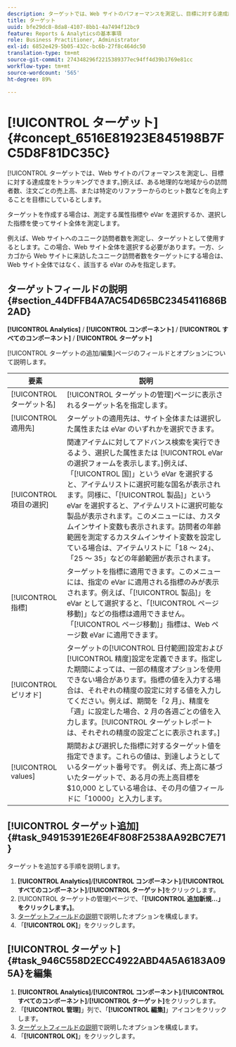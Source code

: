 ```yaml
---
description: ターゲットでは、Web サイトのパフォーマンスを測定し、目標に対する達成度をトラッキングできます。例えば、ある地理的な地域からの訪問者数、注文ごとの売上高、または特定のリファラーからのヒット数などを向上することを目標にしているとします。
title: ターゲット
uuid: bfe29dc8-8da8-4107-8bb1-4a7494f12bc9
feature: Reports & Analyticsの基本事項
role: Business Practitioner, Administrator
exl-id: 6852e429-5b05-432c-bc6b-27f8c464dc50
translation-type: tm+mt
source-git-commit: 274348296f2215389377ec94ff4d39b1769e81cc
workflow-type: tm+mt
source-wordcount: '565'
ht-degree: 89%

---
```


# [!UICONTROL ターゲット] {#concept_6516E81923E845198B7FC5D8F81DC35C}

[!UICONTROL ターゲットでは、Web サイトのパフォーマンスを測定し、目標に対する達成度をトラッキングできます。]例えば、ある地理的な地域からの訪問者数、注文ごとの売上高、または特定のリファラーからのヒット数などを向上することを目標にしているとします。

ターゲットを作成する場合は、測定する属性指標や eVar を選択するか、選択した指標を使ってサイト全体を測定します。

例えば、Web サイトへのユニーク訪問者数を測定し、ターゲットとして使用するとします。この場合、Web サイト全体を選択する必要があります。一方、シカゴから Web サイトに来訪したユニーク訪問者数をターゲットにする場合は、Web サイト全体ではなく、該当する eVar のみを指定します。

## ターゲットフィールドの説明 {#section_44DFFB4A7AC54D65BC2345411686B2AD}

**[!UICONTROL Analytics]** / **[!UICONTROL コンポーネント]** / **[!UICONTROL すべてのコンポーネント]** / **[!UICONTROL ターゲット]**

[!UICONTROL ターゲットの追加/編集]ページのフィールドとオプションについて説明します。

| 要素 | 説明 |
| --- | --- |
| [!UICONTROL ターゲット名] | [!UICONTROL ターゲットの管理]ページに表示されるターゲット名を指定します。 |
| [!UICONTROL 適用先] | ターゲットの適用先は、サイト全体または選択した属性または eVar のいずれかを選択できます。 |
| [!UICONTROL 項目の選択] | 関連アイテムに対してアドバンス検索を実行できるよう、選択した属性または [!UICONTROL eVar の選択フォームを表示します。]‎例えば、「[!UICONTROL 国]」という eVar を選択すると、アイテムリストに選択可能な国名が表示されます。同様に、「[!UICONTROL 製品]」という eVar を選択すると、アイテムリストに選択可能な製品が表示されます。このメニューには、カスタムインサイト変数も表示されます。訪問者の年齢範囲を測定するカスタムインサイト変数を設定している場合は、アイテムリストに「18 ～ 24」、「25 ～ 35」などの年齢範囲が表示されます。 |
| [!UICONTROL 指標] | ターゲットを指標に適用できます。このメニューには、指定の eVar に適用される指標のみが表示されます。例えば、「[!UICONTROL 製品]」を eVar として選択すると、「[!UICONTROL ページ移動]」などの指標は適用できません。「[!UICONTROL ページ移動]」指標は、Web ページ数 eVar に適用できます。 |
| [!UICONTROL ピリオド] | ターゲットの[!UICONTROL 日付範囲]設定および[!UICONTROL 精度]設定を定義できます。指定した期間によっては、一部の精度オプションを使用できない場合があります。指標の値を入力する場合は、それぞれの精度の設定に対する値を入力してください。例えば、期間を「2 月」、精度を「週」に設定した場合、2 月の各週ごとの値を入力します。[!UICONTROL ターゲットレポートは、それぞれの精度の設定ごとに表示されます。] |
| [!UICONTROL values] | 期間および選択した指標に対するターゲット値を指定できます。これらの値は、到達しようとしているターゲット番号です。 例えば、売上高に基づいたターゲットで、ある月の売上高目標を $10,000 としている場合は、その月の値フィールドに「10000」と入力します。 |

## [!UICONTROL ターゲット追加] {#task_94915391E26E4F808F2538AA92BC7E71}

ターゲットを追加する手順を説明します。

1. **[!UICONTROL Analytics]**/**[!UICONTROL コンポーネント]**/**[!UICONTROL すべてのコンポーネント]**/**[!UICONTROL ターゲット]**&#x200B;をクリックします。
1. [!UICONTROL ターゲットの管理]ページで、「**[!UICONTROL 追加新規…」をクリックします。]**。
1. [ターゲットフィールドの説明](/help/analyze/reports-analytics/targets.md#section_44DFFB4A7AC54D65BC2345411686B2AD)で説明したオプションを構成します。
1. 「**[!UICONTROL OK]**」をクリックします。

## [!UICONTROL ターゲット] {#task_946C558D2ECC4922ABD4A5A6183A095A}を編集

1. **[!UICONTROL Analytics]**/**[!UICONTROL コンポーネント]**/**[!UICONTROL すべてのコンポーネント]**/**[!UICONTROL ターゲット]**&#x200B;をクリックします。
1.  「**[!UICONTROL 管理]**」列で、「**[!UICONTROL 編集]**」アイコンをクリックします。
1. [ターゲットフィールドの説明](/help/analyze/reports-analytics/targets.md#section_44DFFB4A7AC54D65BC2345411686B2AD)で説明したオプションを構成します。
1. 「**[!UICONTROL OK]**」をクリックします。
